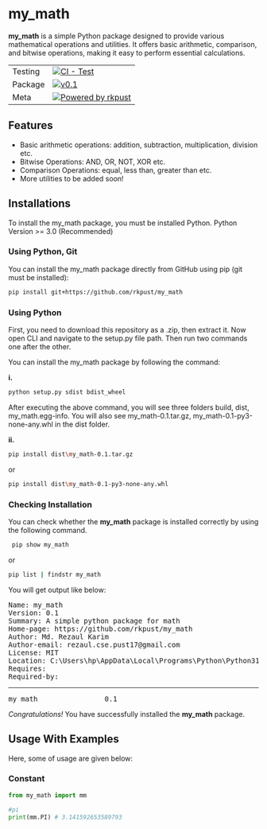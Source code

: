 # my_math
**my_math** is a simple Python package designed to provide various mathematical operations and utilities. It offers basic arithmetic, comparison, and bitwise operations, making it easy to perform essential calculations.
<br/>

| | |
| --- | --- |
| Testing | [![CI - Test](https://github.com/pandas-dev/pandas/actions/workflows/unit-tests.yml/badge.svg)](https://github.com/rkpust/my_math/blob/master/test.py)
| Package | [![v0.1](https://img.shields.io/badge/v-0.1-orange.svg?style=flat&colorA=E1523D&colorB=007D8A)](https://github.com/rkpust/my_math)
| Meta | [![Powered by rkpust](https://img.shields.io/badge/powered%20by-rkpust-orange.svg?style=flat&colorA=E1523D&colorB=007D8A)](https://sites.google.com/view/rkpust) |


## Features
  - Basic arithmetic operations: addition, subtraction, multiplication, division etc.
  - Bitwise Operations: AND, OR, NOT, XOR etc.
  - Comparison Operations: equal, less than, greater than etc.
  - More utilities to be added soon!

## Installations
To install the my_math package, you must be installed Python. Python Version >= 3.0 (Recommended)

### Using Python, Git
You can install the my_math package directly from GitHub using pip (git must be installed):
  ```bash
  pip install git+https://github.com/rkpust/my_math
  ```

### Using Python
First, you need to download this repository as a .zip, then extract it. Now open CLI and navigate to the setup.py file path. Then run two commands one after the other.

You can install the my_math package by following the command:

  **i.**
  ```bash
  python setup.py sdist bdist_wheel
  ```
After executing the above command, you will see three folders build, dist, my_math.egg-info. You will also see my_math-0.1.tar.gz, my_math-0.1-py3-none-any.whl in the dist folder.

  **ii.**
  ```bash
  pip install dist\my_math-0.1.tar.gz
  ```
  or 

  ```bash
  pip install dist\my_math-0.1-py3-none-any.whl
  ```

### Checking Installation
You can check whether the **my_math** package is installed correctly by using the following command.
 ```bash
  pip show my_math
  ```
  or 

  ```bash
  pip list | findstr my_math
  ```

You will get output like below:
<pre>
Name: my_math
Version: 0.1
Summary: A simple python package for math
Home-page: https://github.com/rkpust/my_math
Author: Md. Rezaul Karim
Author-email: rezaul.cse.pust17@gmail.com
License: MIT
Location: C:\Users\hp\AppData\Local\Programs\Python\Python311\Lib\site-packages
Requires:
Required-by:
</pre>
<hr>
<pre>my_math                0.1</pre>

*Congratulations!* You have successfully installed the **my_math** package.

## Usage With Examples
Here, some of usage are given below:
### Constant
```python
from my_math import mm

#pi
print(mm.PI) # 3.141592653589793
```
